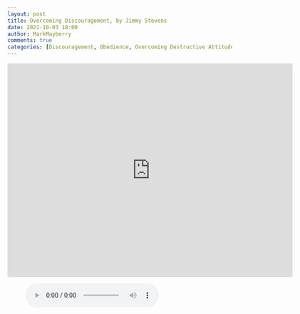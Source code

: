 ```yaml
---
layout: post
title: Overcoming Discouragement, by Jimmy Stevens
date: 2021-10-03 18:00
author: MarkMayberry
comments: true
categories: [Discouragement, Obedience, Overcoming Destructive Attitudes, Sermon]
---
```

<p><iframe src="https://player.vimeo.com/video/622673342?h=3dcb80ee88&amp;title=0&amp;byline=0" width="640" height="480" frameborder="0" allowfullscreen=""></iframe></p>
<figure class="wp-block-audio"><audio src="https://markmayberry.net/wp-content/uploads/bible-study/2021-10-03-pm-JS-Overcoming-Discouragement.mp3" controls="controls"></audio></figure>
